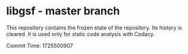 # libgsf - master branch

This repository contains the frozen state of the repository.
Its history is cleared. It is used only for static code
analysis with Codacy.

Commit Time: 1725500907